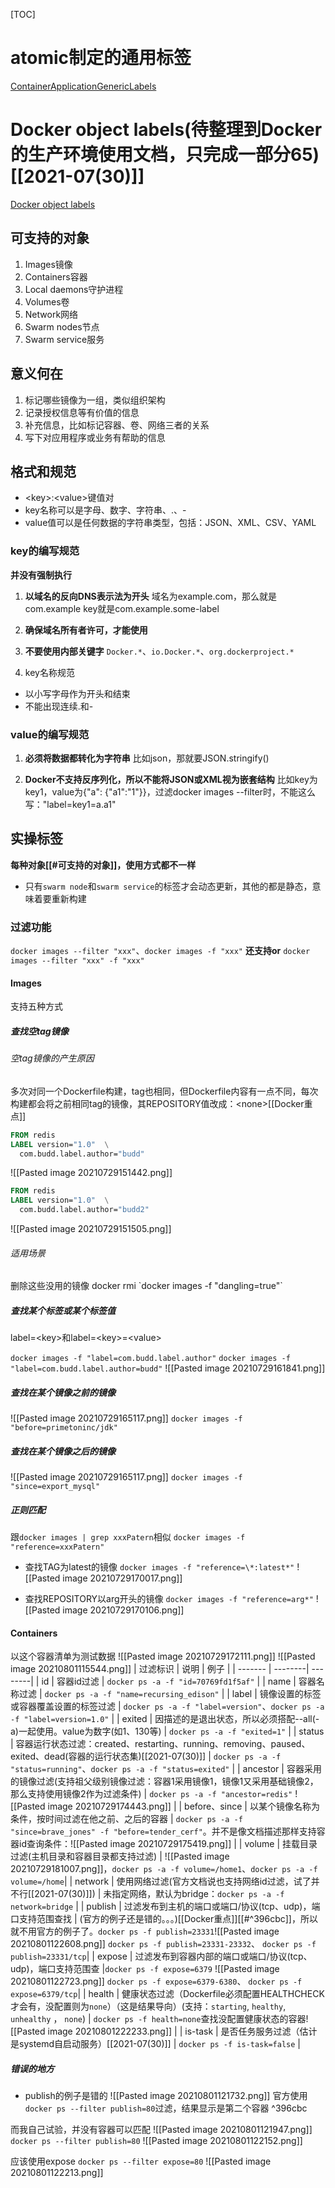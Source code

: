 [TOC]

# atomic制定的通用标签
[ContainerApplicationGenericLabels](https://github.com/projectatomic/ContainerApplicationGenericLabels)

# Docker object labels(待整理到Docker的生产环境使用文档，只完成一部分65)[[2021-07(30)]]
[Docker object labels](https://docs.docker.com/config/labels-custom-metadata/)

## 可支持的对象
1. Images镜像
2. Containers容器
3. Local daemons守护进程
4. Volumes卷
5. Network网络
6. Swarm nodes节点
7. Swarm service服务

## 意义何在
1. 标记哪些镜像为一组，类似组织架构
2. 记录授权信息等有价值的信息
3. 补充信息，比如标记容器、卷、网络三者的关系
4. 写下对应用程序或业务有帮助的信息

## 格式和规范
* \<key\>:\<value\>键值对
* 	key名称可以是字母、数字、字符串、.、-
* 	value值可以是任何数据的字符串类型，包括：JSON、XML、CSV、YAML

###  key的编写规范
**并没有强制执行**

1. **以域名的反向DNS表示法为开头**
域名为example.com，那么就是com.example
key就是com.example.some-label

2. **确保域名所有者许可，才能使用**

3. **不要使用内部关键字**
`Docker.*`、`io.Docker.*`、`org.dockerproject.*`

4. key名称规范
* 以小写字母作为开头和结束
* 不能出现连续.和-

### value的编写规范
1. **必须将数据都转化为字符串**
比如json，那就要JSON.stringify()

2. **Docker不支持反序列化，所以不能将JSON或XML视为嵌套结构**
比如key为key1，value为{"a": {"a1":"1"}}，过滤docker images --filter时，不能这么写："label=key1=a.a1"

## 实操标签
**每种对象[[#可支持的对象]]，使用方式都不一样**

* 只有`swarm node`和`swarm service`的标签才会动态更新，其他的都是静态，意味着要重新构建

### 过滤功能
`docker images --filter "xxx"`、`docker images -f "xxx"`
**还支持or**
`docker images --filter "xxx" -f "xxx"`

#### Images
支持五种方式

##### 查找空tag镜像
###### 空tag镜像的产生原因
多次对同一个Dockerfile构建，tag也相同，但Dockerfile内容有一点不同，每次构建都会将之前相同tag的镜像，其REPOSITORY值改成：\<none\>[[Docker重点]]

```Dockerfile
FROM redis
LABEL version="1.0"  \
  com.budd.label.author="budd"
```
![[Pasted image 20210729151442.png]]

```Dockerfile
FROM redis
LABEL version="1.0"  \
  com.budd.label.author="budd2"
```
![[Pasted image 20210729151505.png]]

###### 适用场景
删除这些没用的镜像
docker rmi \`docker images -f "dangling=true"\`

##### 查找某个标签或某个标签值
label=\<key\>和label=\<key\>=\<value\>

`docker images -f "label=com.budd.label.author"`
`docker images -f "label=com.budd.label.author=budd"`
![[Pasted image 20210729161841.png]]

##### 查找在某个镜像之前的镜像
![[Pasted image 20210729165117.png]]
`docker images -f "before=primetoninc/jdk"`

##### 查找在某个镜像之后的镜像
![[Pasted image 20210729165117.png]]
`docker images -f "since=export_mysql"`

##### 正则匹配
跟`docker images | grep xxxPatern`相似
`docker images -f "reference=xxxPatern"`
* 查找TAG为latest的镜像
`docker images -f "reference=\*:latest*"`
![[Pasted image 20210729170017.png]]

* 查找REPOSITORY以arg开头的镜像
`docker images -f "reference=arg*"`
![[Pasted image 20210729170106.png]]

#### Containers
以这个容器清单为测试数据
![[Pasted image 20210729172111.png]]
![[Pasted image 20210801115544.png]]
| 过滤标识 | 说明 | 例子 |
| ------- | --------| --------|
| id | 容器id过滤 | `docker ps -a -f "id=70769fd1f5af"` |
| name | 容器名称过滤 | `docker ps -a -f "name=recursing_edison"` |
| label | 镜像设置的标签或容器覆盖设置的标签过滤 | `docker ps -a -f "label=version"`、`docker ps -a -f "label=version=1.0"` |
| exited | 因描述的是退出状态，所以必须搭配--all(-a)一起使用。value为数字(如1、130等) | `docker ps -a -f "exited=1"` |
| status | 容器运行状态过滤：created、restarting、running、removing、paused、exited、dead(容器的运行状态集)[[2021-07(30)]] | `docker ps -a -f "status=running"`、`docker ps -a -f "status=exited"` |
| ancestor | 容器采用的镜像过滤(支持祖父级别镜像过滤：容器1采用镜像1，镜像1又采用基础镜像2，那么支持使用镜像2作为过滤条件) | `docker ps -a -f "ancestor=redis"` ![[Pasted image 20210729174443.png]] |
| before、since | 以某个镜像名称为条件，按时间过滤在他之前、之后的容器 | `docker ps -a -f "since=brave_jones" -f "before=tender_cerf"`。并不是像文档描述那样支持容器id查询条件：![[Pasted image 20210729175419.png]] |
| volume | 挂载目录过滤(主机目录和容器目录都支持过滤) | ![[Pasted image 20210729181007.png]]，`docker ps -a -f volume=/home1`、`docker ps -a -f volume=/home`|
| network | 使用网络过滤(官方文档说也支持网络id过滤，试了并不行[[2021-07(30)]]) | 未指定网络，默认为bridge：`docker ps -a -f network=bridge` |
| publish | 过滤发布到主机的端口或端口/协议(tcp、udp)，端口支持范围查找 | (官方的例子还是错的。。。)[[Docker重点]][[#^396cbc]]，所以就不用官方的例子了。`docker ps -f publish=23331`![[Pasted image 20210801122608.png]] `docker ps -f publish=23331-23332`、 `docker ps -f publish=23331/tcp`|
| expose | 过滤发布到容器内部的端口或端口/协议(tcp、udp)，端口支持范围查 |`docker ps -f expose=6379` ![[Pasted image 20210801122723.png]]  `docker ps -f expose=6379-6380`、 `docker ps -f expose=6379/tcp`|
| health | 健康状态过滤（Dockerfile必须配置HEALTHCHECK才会有，没配置则为`none`）（这是结果导向）(支持：`starting`, `healthy`, `unhealthy` ， `none`) | `docker ps -f health=none`查找没配置健康状态的容器![[Pasted image 20210801222233.png]] |
| is-task | 是否任务服务过滤（估计是systemd自启动服务）[[2021-07(30)]] | `docker ps -f is-task=false` |

##### 错误的地方
* publish的例子是错的
![[Pasted image 20210801121732.png]]
官方使用`docker ps --filter publish=80`过滤，结果显示是第二个容器 ^396cbc

而我自己试验，并没有容器可以匹配
![[Pasted image 20210801121947.png]]
`docker ps --filter publish=80`
![[Pasted image 20210801122152.png]]

应该使用expose
`docker ps --filter expose=80`
![[Pasted image 20210801122213.png]]